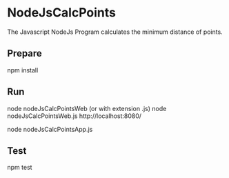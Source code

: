 # NodeJsCalcPoints

The Javascript NodeJs Program calculates the minimum distance of points.

## Prepare
npm install

## Run
node nodeJsCalcPointsWeb (or with extension .js)
node nodeJsCalcPointsWeb.js
http://localhost:8080/

node nodeJsCalcPointsApp.js

## Test
npm test
